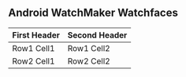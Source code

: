 ## Android WatchMaker Watchfaces

| First Header  | Second Header  |
|---------------|----------------|
| Row1 Cell1    |   Row1 Cell2   |
| Row2 Cell1    |   Row2 Cell2   |
